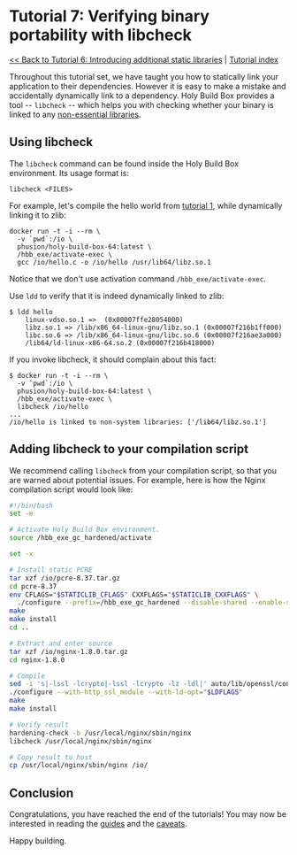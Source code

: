 # Tutorial 7: Verifying binary portability with libcheck

[<< Back to Tutorial 6: Introducing additional static libraries](TUTORIAL-6-ADDITIONAL-STATIC-LIBS.md) | [Tutorial index](README.md#tutorials)

Throughout this tutorial set, we have taught you how to statically link your application to their dependencies. However it is easy to make a mistake and accidentally dynamically link to a dependency. Holy Build Box provides a tool -- `libcheck` -- which helps you with checking whether your binary is linked to any [non-essential libraries](ESSENTIAL-SYSTEM-LIBRARIES.md).

## Using libcheck

The `libcheck` command can be found inside the Holy Build Box environment. Its usage format is:

    libcheck <FILES>

For example, let's compile the hello world from [tutorial 1](TUTORIAL-1-BASICS.md), while dynamically linking it to zlib:

    docker run -t -i --rm \
      -v `pwd`:/io \
      phusion/holy-build-box-64:latest \
      /hbb_exe/activate-exec \
      gcc /io/hello.c -o /io/hello /usr/lib64/libz.so.1

Notice that we don't use activation command `/hbb_exe/activate-exec`.

Use `ldd` to verify that it is indeed dynamically linked to zlib:

    $ ldd hello
        linux-vdso.so.1 =>  (0x00007ffe28054000)
        libz.so.1 => /lib/x86_64-linux-gnu/libz.so.1 (0x00007f216b1ff000)
        libc.so.6 => /lib/x86_64-linux-gnu/libc.so.6 (0x00007f216ae3a000)
        /lib64/ld-linux-x86-64.so.2 (0x00007f216b418000)

If you invoke libcheck, it should complain about this fact:

    $ docker run -t -i --rm \
      -v `pwd`:/io \
      phusion/holy-build-box-64:latest \
      /hbb_exe/activate-exec \
      libcheck /io/hello
    ...
    /io/hello is linked to non-system libraries: ['/lib64/libz.so.1']

## Adding libcheck to your compilation script

We recommend calling `libcheck` from your compilation script, so that you are warned about potential issues. For example, here is how the Nginx compilation script would look like:

~~~bash
#!/bin/bash
set -e

# Activate Holy Build Box environment.
source /hbb_exe_gc_hardened/activate

set -x

# Install static PCRE
tar xzf /io/pcre-8.37.tar.gz
cd pcre-8.37
env CFLAGS="$STATICLIB_CFLAGS" CXXFLAGS="$STATICLIB_CXXFLAGS" \
  ./configure --prefix=/hbb_exe_gc_hardened --disable-shared --enable-static
make
make install
cd ..

# Extract and enter source
tar xzf /io/nginx-1.8.0.tar.gz
cd nginx-1.8.0

# Compile
sed -i 's|-lssl -lcrypto|-lssl -lcrypto -lz -ldl|' auto/lib/openssl/conf
./configure --with-http_ssl_module --with-ld-opt="$LDFLAGS"
make
make install

# Verify result
hardening-check -b /usr/local/nginx/sbin/nginx
libcheck /usr/local/nginx/sbin/nginx

# Copy result to host
cp /usr/local/nginx/sbin/nginx /io/
~~~

## Conclusion

Congratulations, you have reached the end of the tutorials! You may now be interested in reading the [guides](README.md#guides) and the [caveats](README.md#caveats).

Happy building.
